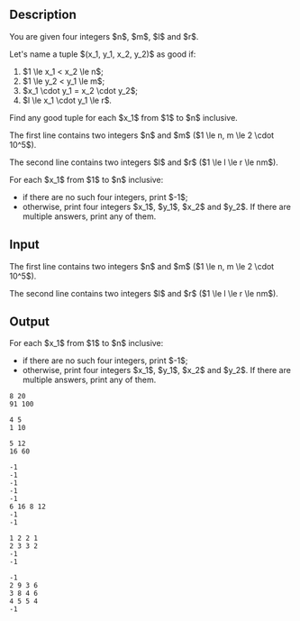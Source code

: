 ## Description

<div><p>You are given four integers $n$, $m$, $l$ and $r$.</p><p>Let's name a tuple $(x_1, y_1, x_2, y_2)$ as <span class="tex-font-style-it">good</span> if: </p><ol> <li> $1 \le x_1 &lt; x_2 \le n$; </li><li> $1 \le y_2 &lt; y_1 \le m$; </li><li> $x_1 \cdot y_1 = x_2 \cdot y_2$; </li><li> $l \le x_1 \cdot y_1 \le r$. </li></ol><p>Find any good tuple <span class="tex-font-style-bf">for each $x_1$ from $1$ to $n$ inclusive</span>.</p></div><div class="input-specification"><p>The first line contains two integers $n$ and $m$ ($1 \le n, m \le 2 \cdot 10^5$).</p><p>The second line contains two integers $l$ and $r$ ($1 \le l \le r \le nm$).</p></div><div class="output-specification"><p>For each $x_1$ from $1$ to $n$ inclusive: </p><ul> <li> if there are no such four integers, print $-1$; </li><li> otherwise, print four integers $x_1$, $y_1$, $x_2$ and $y_2$. If there are multiple answers, print any of them. </li></ul></div>

## Input

<p>The first line contains two integers $n$ and $m$ ($1 \le n, m \le 2 \cdot 10^5$).</p><p>The second line contains two integers $l$ and $r$ ($1 \le l \le r \le nm$).</p>

## Output

<p>For each $x_1$ from $1$ to $n$ inclusive: </p><ul> <li> if there are no such four integers, print $-1$; </li><li> otherwise, print four integers $x_1$, $y_1$, $x_2$ and $y_2$. If there are multiple answers, print any of them. </li></ul>





```input1
8 20
91 100
```




```input2
4 5
1 10
```




```input3
5 12
16 60
```




```output1
-1
-1
-1
-1
-1
6 16 8 12
-1
-1
```




```output2
1 2 2 1
2 3 3 2
-1
-1
```




```output3
-1
2 9 3 6
3 8 4 6
4 5 5 4
-1
```


